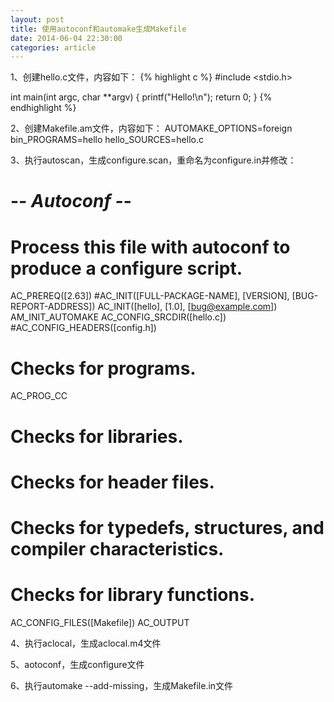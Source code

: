 ```yaml
---
layout: post
title: 使用autoconf和automake生成Makefile
date: 2014-06-04 22:30:00
categories: article
---
```


1、创建hello.c文件，内容如下：
{% highlight c %}
#include <stdio.h>

int main(int argc, char **argv)
{
    printf("Hello!\n");
    return 0;
}
{% endhighlight %}

2、创建Makefile.am文件，内容如下：
AUTOMAKE_OPTIONS=foreign 
bin_PROGRAMS=hello 
hello_SOURCES=hello.c

3、执行autoscan，生成configure.scan，重命名为configure.in并修改：
#                                               -*- Autoconf -*-
# Process this file with autoconf to produce a configure script.

AC_PREREQ([2.63])
#AC_INIT([FULL-PACKAGE-NAME], [VERSION], [BUG-REPORT-ADDRESS])
AC_INIT([hello], [1.0], [bug@example.com])
AM_INIT_AUTOMAKE
AC_CONFIG_SRCDIR([hello.c])
#AC_CONFIG_HEADERS([config.h])

# Checks for programs.
AC_PROG_CC

# Checks for libraries.

# Checks for header files.

# Checks for typedefs, structures, and compiler characteristics.

# Checks for library functions.

AC_CONFIG_FILES([Makefile])
AC_OUTPUT

4、执行aclocal，生成aclocal.m4文件

5、aotoconf，生成configure文件

6、执行automake --add-missing，生成Makefile.in文件
